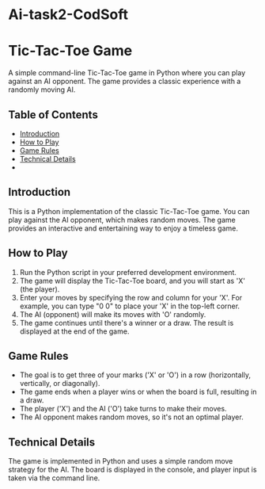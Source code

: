 # Ai-task2-CodSoft
# Tic-Tac-Toe Game

A simple command-line Tic-Tac-Toe game in Python where you can play against an AI opponent. The game provides a classic experience with a randomly moving AI.

## Table of Contents

- [Introduction](#introduction)
- [How to Play](#how-to-play)
- [Game Rules](#game-rules)
- [Technical Details](#technical-details)
- 
## Introduction

This is a Python implementation of the classic Tic-Tac-Toe game. You can play against the AI opponent, which makes random moves. The game provides an interactive and entertaining way to enjoy a timeless game.

## How to Play

1. Run the Python script in your preferred development environment.
2. The game will display the Tic-Tac-Toe board, and you will start as 'X' (the player).
3. Enter your moves by specifying the row and column for your 'X'. For example, you can type "0 0" to place your 'X' in the top-left corner.
4. The AI (opponent) will make its moves with 'O' randomly.
5. The game continues until there's a winner or a draw. The result is displayed at the end of the game.

## Game Rules

- The goal is to get three of your marks ('X' or 'O') in a row (horizontally, vertically, or diagonally).
- The game ends when a player wins or when the board is full, resulting in a draw.
- The player ('X') and the AI ('O') take turns to make their moves.
- The AI opponent makes random moves, so it's not an optimal player.

## Technical Details

The game is implemented in Python and uses a simple random move strategy for the AI. The board is displayed in the console, and player input is taken via the command line.
